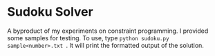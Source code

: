 Sudoku Solver
================

A byproduct of my experiments on constraint programming.
I provided some samples for testing. To use, type
``python sudoku.py sample<number>.txt ``. It will print the formatted output of the solution.